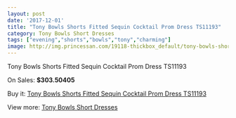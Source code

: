 ```yaml
---
layout: post
date: '2017-12-01'
title: "Tony Bowls Shorts Fitted Sequin Cocktail Prom Dress TS11193"
category: Tony Bowls Short Dresses
tags: ["evening","shorts","bowls","tony","charming"]
image: http://img.princessan.com/19118-thickbox_default/tony-bowls-shorts-fitted-sequin-cocktail-prom-dress-ts11193.jpg
---
```

Tony Bowls Shorts Fitted Sequin Cocktail Prom Dress TS11193

On Sales: **$303.50405**
<a href="https://www.princessan.com/en/tony-bowls-short-dresses/8649-tony-bowls-shorts-fitted-sequin-cocktail-prom-dress-ts11193.html"><amp-img layout="responsive" width="600" height="600" src="//img.princessan.com/19118-thickbox_default/tony-bowls-shorts-fitted-sequin-cocktail-prom-dress-ts11193.jpg" alt="Tony Bowls Shorts Fitted Sequin Cocktail Prom Dress TS11193 0" /></a>
<a href="https://www.princessan.com/en/tony-bowls-short-dresses/8649-tony-bowls-shorts-fitted-sequin-cocktail-prom-dress-ts11193.html"><amp-img layout="responsive" width="600" height="600" src="//img.princessan.com/19121-thickbox_default/tony-bowls-shorts-fitted-sequin-cocktail-prom-dress-ts11193.jpg" alt="Tony Bowls Shorts Fitted Sequin Cocktail Prom Dress TS11193 1" /></a>
<a href="https://www.princessan.com/en/tony-bowls-short-dresses/8649-tony-bowls-shorts-fitted-sequin-cocktail-prom-dress-ts11193.html"><amp-img layout="responsive" width="600" height="600" src="//img.princessan.com/19120-thickbox_default/tony-bowls-shorts-fitted-sequin-cocktail-prom-dress-ts11193.jpg" alt="Tony Bowls Shorts Fitted Sequin Cocktail Prom Dress TS11193 2" /></a>
<a href="https://www.princessan.com/en/tony-bowls-short-dresses/8649-tony-bowls-shorts-fitted-sequin-cocktail-prom-dress-ts11193.html"><amp-img layout="responsive" width="600" height="600" src="//img.princessan.com/19119-thickbox_default/tony-bowls-shorts-fitted-sequin-cocktail-prom-dress-ts11193.jpg" alt="Tony Bowls Shorts Fitted Sequin Cocktail Prom Dress TS11193 3" /></a>

Buy it: [Tony Bowls Shorts Fitted Sequin Cocktail Prom Dress TS11193](https://www.princessan.com/en/tony-bowls-short-dresses/8649-tony-bowls-shorts-fitted-sequin-cocktail-prom-dress-ts11193.html "Tony Bowls Shorts Fitted Sequin Cocktail Prom Dress TS11193")

View more: [Tony Bowls Short Dresses](https://www.princessan.com/en/70-tony-bowls-short-dresses "Tony Bowls Short Dresses")